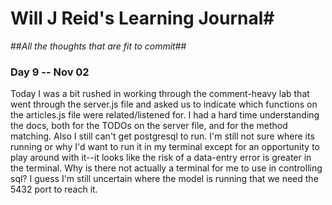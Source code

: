 # Will J Reid's Learning Journal#
##*All the thoughts that are fit to commit*##
### Day 9 -- Nov 02 ###

Today I was a bit rushed in working through the comment-heavy lab that went through the server.js file and asked us to indicate which functions on the articles.js file were related/listened for.  I had a hard time understanding the docs, both for the TODOs on the server file, and for the method matching. Also I still can't get postgresql to run.  I'm still not sure where its running or why I'd want to run it in my terminal except for an opportunity to play around with it--it looks like the risk of a data-entry error is greater in the terminal.
Why is there not actually a terminal for me to use in controlling sql? I guess I'm still uncertain where the model is running that we need the 5432 port to reach it.
